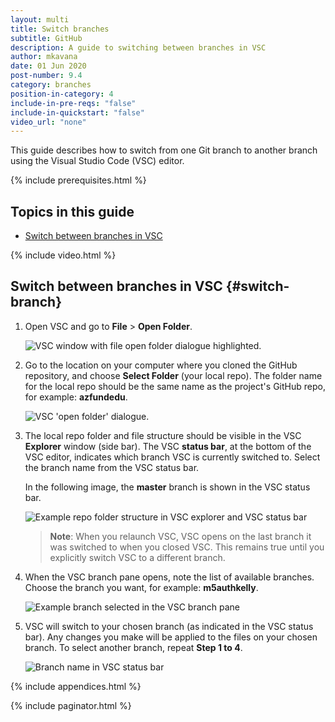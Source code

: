 ```yaml
---
layout: multi
title: Switch branches
subtitle: GitHub
description: A guide to switching between branches in VSC
author: mkavana
date: 01 Jun 2020
post-number: 9.4
category: branches
position-in-category: 4
include-in-pre-reqs: "false"
include-in-quickstart: "false"
video_url: "none"
---
```


This guide describes how to switch from one Git branch to another branch using the Visual Studio Code (VSC) editor.

{% include prerequisites.html %}

## Topics in this guide

- [Switch between branches in VSC](#switch-branch)

{% include video.html %}

## Switch between branches in VSC {#switch-branch}

1. Open VSC and go to **File** > **Open Folder**.

    ![VSC window with file open folder dialogue highlighted.](../assets/images/09-branches/switch/github/switch-branch-001.png)

2. Go to the location on your computer where you cloned the GitHub repository, and choose **Select Folder** (your local repo). The folder name for the local repo should be the same name as the project's GitHub repo, for example: **azfundedu**.

    ![VSC 'open folder' dialogue](../assets/images/09-branches/switch/github/switch-branch-002.png).

3. The local repo folder and file structure should be visible in the VSC **Explorer** window (side bar). The VSC **status bar**, at the bottom of the VSC editor, indicates which branch VSC is currently switched to. Select the branch name from the VSC status bar.

    In the following image, the **master** branch is shown in the VSC status bar.

    ![Example repo folder structure in VSC explorer and VSC status bar](../assets/images/09-branches/switch/github/switch-branch-003.png)

    > **Note**: When you relaunch VSC, VSC opens on the last branch it was switched to when you closed VSC. This remains true until you explicitly switch VSC to a different branch.

4. When the VSC branch pane opens, note the list of available branches. Choose the branch you want, for example: **m5authkelly**.

    ![Example branch selected in the VSC branch pane](../assets/images/09-branches/switch/github/switch-branch-004.png)

5. VSC will switch to your chosen branch (as indicated in the VSC status bar). Any changes you make will be applied to the files on your chosen branch. To select another branch, repeat **Step 1 to 4**.

    ![Branch name in VSC status bar](../assets/images/09-branches/switch/github/switch-branch-005.png)

{% include appendices.html %}

{% include paginator.html %}
